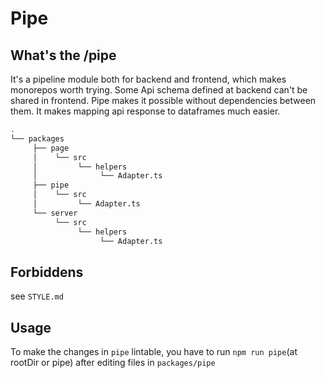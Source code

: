 # Pipe

## What's the /pipe

It's a pipeline module both for backend and frontend, which makes monorepos worth trying. Some Api schema defined at backend can't be shared in frontend. Pipe makes it possible without dependencies between them. It makes mapping api response to dataframes much easier.

```bash
.
└── packages
     ├── page
     │    └── src
     │         └── helpers
     │              └── Adapter.ts
     ├── pipe
     │    └── src
     │         └── Adapter.ts
     └── server
          └── src
               └── helpers
                    └── Adapter.ts
```

## Forbiddens

see `STYLE.md`

## Usage

To make the changes in `pipe` lintable, you have to run `npm run pipe`(at rootDir or pipe) after editing files in `packages/pipe`
